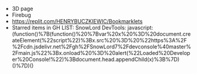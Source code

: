  - 3D page
 - Firebug
 - https://replit.com/HENRYBUCZKIEWIC/Bookmarklets
 - Starred items in GH
LIST:
SnowLord DevTools: javascript:(function()%7B(function()%20%7Bvar%20x%20%3D%20document.createElement(%22script%22)%3Bx.src%20%3D%20%22https%3A%2F%2Fcdn.jsdelivr.net%2Fgh%2FSnowLord7%2Fdevconsole%40master%2Fmain.js%22%3Bx.onload%20%3D%20alert(%22Loaded%20Developer%20Console!%22)%3Bdocument.head.appendChild(x)%3B%7D)()%7D)()
